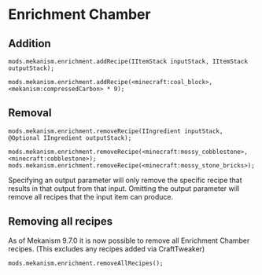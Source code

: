 
# Enrichment Chamber
Addition
------
```
mods.mekanism.enrichment.addRecipe(IItemStack inputStack, IItemStack outputStack);

mods.mekanism.enrichment.addRecipe(<minecraft:coal_block>, <mekanism:compressedCarbon> * 9);
```

Removal
------
```
mods.mekanism.enrichment.removeRecipe(IIngredient inputStack, @Optional IIngredient outputStack);

mods.mekanism.enrichment.removeRecipe(<minecraft:mossy_cobblestone>, <minecraft:cobblestone>);
mods.mekanism.enrichment.removeRecipe(<minecraft:mossy_stone_bricks>);
```
Specifying an output parameter will only remove the specific recipe that results in that output from that input. Omitting the output parameter will remove all recipes that the input item can produce.

Removing all recipes
------
As of Mekanism 9.7.0 it is now possible to remove all Enrichment Chamber recipes. (This excludes any recipes added via CraftTweaker)
```
mods.mekanism.enrichment.removeAllRecipes();
```